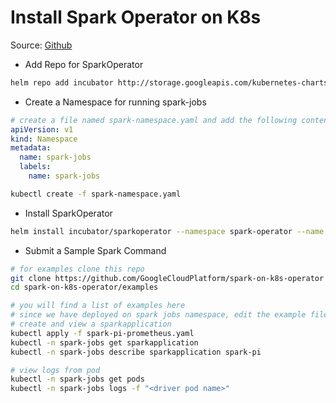 # Install Spark Operator on K8s

Source: [Github](https://github.com/GoogleCloudPlatform/spark-on-k8s-operator)

* Add Repo for SparkOperator
```bash
helm repo add incubator http://storage.googleapis.com/kubernetes-charts-incubator
```

* Create a Namespace for running spark-jobs

```yaml
# create a file named spark-namespace.yaml and add the following contents to it
apiVersion: v1
kind: Namespace
metadata:
  name: spark-jobs
  labels:
    name: spark-jobs
```

```bash
kubectl create -f spark-namespace.yaml
```

* Install SparkOperator
```bash
helm install incubator/sparkoperator --namespace spark-operator --name spark --set sparkJobNamespace=spark-jobs --set serviceAccounts.spark.name=spark
```


* Submit a Sample Spark Command
```bash
# for examples clone this repo
git clone https://github.com/GoogleCloudPlatform/spark-on-k8s-operator
cd spark-on-k8s-operator/examples

# you will find a list of examples here
# since we have deployed on spark jobs namespace, edit the example files to remove `namespace: default` wherever they exist
# create and view a sparkapplication
kubectl apply -f spark-pi-prometheus.yaml
kubectl -n spark-jobs get sparkapplication
kubectl -n spark-jobs describe sparkapplication spark-pi

# view logs from pod
kubectl -n spark-jobs get pods
kubectl -n spark-jobs logs -f "<driver pod name>"
```